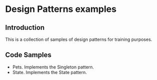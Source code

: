 # Design Patterns examples

## Introduction

This is a collection of samples of design patterns for training purposes.

## Code Samples

- Pets. Implements the Singleton pattern.
- State. Implements the State pattern.
